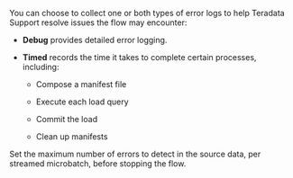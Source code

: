 You can choose to collect one or both types of error logs to help Teradata Support resolve issues the flow may encounter:

-   **Debug** provides detailed error logging.


-   **Timed** records the time it takes to complete certain processes, including:

    -   Compose a manifest file


    -   Execute each load query


    -   Commit the load


    -   Clean up manifests


Set the maximum number of errors to detect in the source data, per streamed microbatch, before stopping the flow.

